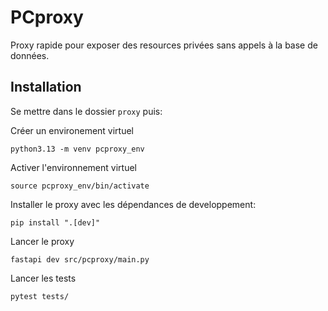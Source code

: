 # PCproxy
Proxy rapide pour exposer des resources privées sans appels à la base de données.
## Installation

Se mettre dans le dossier `proxy` puis:

Créer un environement virtuel 

```shell
python3.13 -m venv pcproxy_env
```

Activer l'environnement virtuel 
```shell
source pcproxy_env/bin/activate
```

Installer le proxy avec les dépendances de developpement:

```shell
pip install ".[dev]"
```

Lancer le proxy
```shell
fastapi dev src/pcproxy/main.py
```

Lancer les tests
```shell
pytest tests/
```